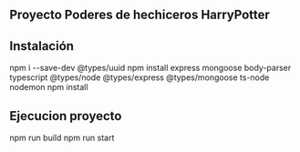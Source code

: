 ## Proyecto Poderes de hechiceros HarryPotter


## Instalación

npm i --save-dev @types/uuid
npm install express mongoose body-parser typescript @types/node @types/express @types/mongoose ts-node nodemon
npm install

## Ejecucion proyecto
npm run build 
npm run start
